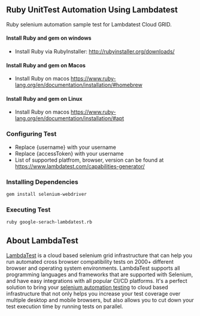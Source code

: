 ## Ruby UnitTest Automation Using Lambdatest

Ruby selenium automation sample test for Lambdatest Cloud GRID.


#### Install Ruby and gem on windows
 - Install Ruby via RubyInstaller: http://rubyinstaller.org/downloads/


#### Install Ruby and gem on Macos
 - Install Ruby on macos https://www.ruby-lang.org/en/documentation/installation/#homebrew


#### Install Ruby and gem on Linux
 - Install Ruby on macos https://www.ruby-lang.org/en/documentation/installation/#apt

 


### Configuring Test
- Replace {username}  with your username 
- Replace {accessToken}  with your username 
- List of supported platfrom, browser, version can be found at https://www.lambdatest.com/capabilities-generator/


### Installing Dependencies
```bash
gem install selenium-webdriver 
```

### Executing Test
```bash
ruby google-serach-lambdatest.rb
```
## About LambdaTest
[LambdaTest](https://www.lambdatest.com/) is a cloud based selenium grid infrastructure that can help you run automated cross browser compatibility tests on 2000+ different browser and operating system environments. LambdaTest supports all programming languages and frameworks that are supported with Selenium, and have easy integrations with all popular CI/CD platforms. It's a perfect solution to bring your [selenium automation testing](https://www.lambdatest.com/selenium-automation) to cloud based infrastructure that not only helps you increase your test coverage over multiple desktop and mobile browsers, but also allows you to cut down your test execution time by running tests on parallel.
